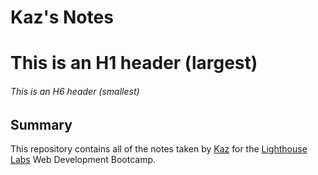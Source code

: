 # Kaz's Notes

# This is an H1 header (largest)
###### This is an H6 header (smallest)

## Summary

This repository contains all of the notes taken by [Kaz](https://github.com/Kaz1022) for the [Lighthouse Labs](https://www.lighthouselabs.ca/) Web Development Bootcamp.

